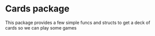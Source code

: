 # Cards package

This package provides a few simple funcs and structs to get a deck of cards so we can play some games
